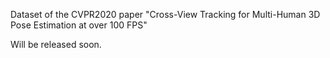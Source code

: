Dataset of the CVPR2020 paper "Cross-View Tracking for Multi-Human 3D Pose Estimation at over 100 FPS"

Will be released soon.
